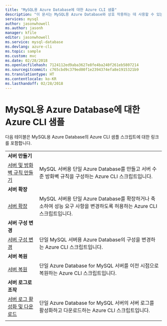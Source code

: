```yaml
---
title: "MySQL용 Azure Database에 대한 Azure CLI 샘플"
description: "이 문서는 MySQL용 Azure Database와 상호 작용하는 데 사용할 수 있는 Azure CLI 코드 샘플을 나열합니다."
services: mysql
author: jasonwhowell
ms.author: jasonh
manager: kfile
editor: jasonwhowell
ms.service: mysql-database
ms.devlang: azure-cli
ms.topic: sample
ms.custom: mvc
ms.date: 02/28/2018
ms.openlocfilehash: 7124112ed9aba3627e8fe4ba240f261eb5807214
ms.sourcegitcommit: c765cbd9c379ed00f1e2394374efa8e1915321b9
ms.translationtype: HT
ms.contentlocale: ko-KR
ms.lasthandoff: 02/28/2018
---
```

# <a name="azure-cli-samples-for-azure-database-for-mysql"></a>MySQL용 Azure Database에 대한 Azure CLI 샘플 
다음 테이블은 MySQL용 Azure Database의 Azure CLI 샘플 스크립트에 대한 링크를 포함합니다.

| |  |
|---|---|
|**서버 만들기**||
| [서버 및 방화벽 규칙 만들기](./scripts/sample-create-server-and-firewall-rule.md?toc=%2fcli%2fazure%2ftoc.json) | MySQL 서버용 단일 Azure Database를 만들고 서버 수준 방화벽 규칙을 구성하는 Azure CLI 스크립트입니다. |
|**서버 확장**||
| [서버 확장](./scripts/sample-scale-server.md?toc=%2fcli%2fazure%2ftoc.json) | MySQL 서버용 단일 Azure Database를 확장하거나 축소하여 성능 요구 사항을 변경하도록 허용하는 Azure CLI 스크립트입니다. |
|**서버 구성 변경**||
| [서버 구성 변경](./scripts/sample-change-server-configuration.md?toc=%2fcli%2fazure%2ftoc.json) | 단일 MySQL 서버용 Azure Database의 구성을 변경하는 Azure CLI 스크립트입니다. |
|**서버 복원**||
| [서버 복원](./scripts/sample-point-in-time-restore.md?toc=%2fcli%2fazure%2ftoc.json) | 단일 Azure Database for MySQL 서버를 이전 시점으로 복원하는 Azure CLI 스크립트입니다. |
|**서버 로그로 조작**||
| [서버 로그 활성화 및 다운로드](./scripts/sample-server-logs.md?toc=%2fcli%2fazure%2ftoc.json) | 단일 Azure Database for MySQL 서버의 서버 로그를 활성화하고 다운로드하는 Azure CLI 스크립트입니다. |
|||
